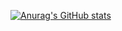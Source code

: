 [![Anurag's GitHub stats](https://github-readme-stats.vercel.app/apiplaguemarine=anuraghazra)](https://github.com/anuraghazra/github-readme-stats)
